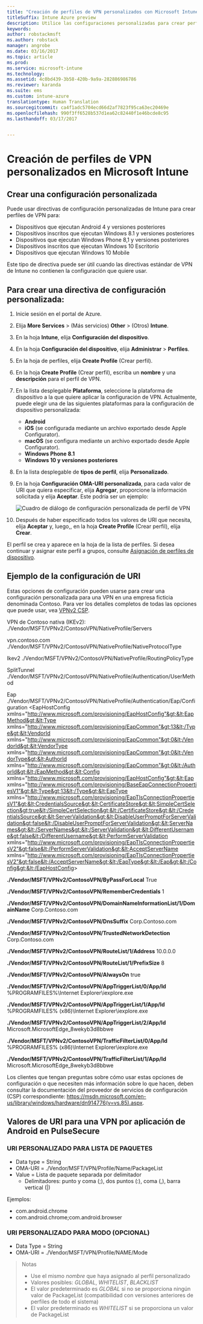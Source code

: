 ```yaml
---
title: "Creación de perfiles de VPN personalizados con Microsoft Intune"
titleSuffix: Intune Azure preview
description: Utilice las configuraciones personalizadas para crear perfiles de VPN en Intune.
keywords: 
author: robstackmsft
ms.author: robstack
manager: angrobe
ms.date: 03/16/2017
ms.topic: article
ms.prod: 
ms.service: microsoft-intune
ms.technology: 
ms.assetid: 4c0bd439-3b58-420b-9a9a-282886986786
ms.reviewer: karanda
ms.suite: ems
ms.custom: intune-azure
translationtype: Human Translation
ms.sourcegitcommit: ca4f1adc5704ecd66d2af7823f95ca63ec20469e
ms.openlocfilehash: 990f3ff6528b537d1ea62c82440f1e46bcde8c95
ms.lasthandoff: 03/17/2017


---
```


# <a name="how-to-create-custom-vpn-profiles-in-microsoft-intune"></a>Creación de perfiles de VPN personalizados en Microsoft Intune

## <a name="create-a-custom-configuration"></a>Crear una configuración personalizada
Puede usar directivas de configuración personalizadas de Intune para crear perfiles de VPN para:

* Dispositivos que ejecutan Android 4 y versiones posteriores
* Dispositivos inscritos que ejecutan Windows 8.1 y versiones posteriores
* Dispositivos que ejecutan Windows Phone 8,1 y versiones posteriores
* Dispositivos inscritos que ejecutan Windows 10 Escritorio 
* Dispositivos que ejecutan Windows 10 Mobile

Este tipo de directiva puede ser útil cuando las directivas estándar de VPN de Intune no contienen la configuración que quiere usar.

## <a name="to-create-a-custom-configuration-policy"></a>Para crear una directiva de configuración personalizada:

1. Inicie sesión en el portal de Azure.
2. Elija **More Services** >  (Más servicios) **Other** >  (Otros) **Intune**.
3. En la hoja **Intune**, elija **Configuración del dispositivo**.
4. En la hoja **Configuración del dispositivo**, elija **Administrar** > **Perfiles**.
5. En la hoja de perfiles, elija **Create Profile** (Crear perfil).
6. En la hoja **Create Profile** (Crear perfil), escriba un **nombre** y una **descripción** para el perfil de VPN.
7. En la lista desplegable **Plataforma**, seleccione la plataforma de dispositivo a la que quiere aplicar la configuración de VPN. Actualmente, puede elegir una de las siguientes plataformas para la configuración de dispositivo personalizada:
    - **Android**
    - **iOS** (se configurada mediante un archivo exportado desde Apple Configurator).
    - **macOS** (se configura mediante un archivo exportado desde Apple Configurator).
    - **Windows Phone 8.1**
    - **Windows 10 y versiones posteriores**
6. En la lista desplegable de **tipos de perfil**, elija **Personalizado**.
7. En la hoja **Configuración OMA-URI personalizada**, para cada valor de URI que quiera especificar, elija **Agregar**, proporcione la información solicitada y elija **Aceptar**. Este podría ser un ejemplo:

   ![Cuadro de diálogo de configuración personalizada de perfil de VPN](./media/Intune_Add_VPN_URI.png)

4.  Después de haber especificado todos los valores de URI que necesita, elija **Aceptar** y, luego,, en la hoja **Create Profile** (Crear perfil), elija **Crear**.

El perfil se crea y aparece en la hoja de la lista de perfiles.
Si desea continuar y asignar este perfil a grupos, consulte [Asignación de perfiles de dispositivo](how-to-assign-device-profiles.md).

## <a name="example-uri-settings"></a>Ejemplo de la configuración de URI

Estas opciones de configuración pueden usarse para crear una configuración personalizada para una VPN en una empresa ficticia denominada Contoso.
Para ver los detalles completos de todas las opciones que puede usar, vea [VPNv2 CSP](https://msdn.microsoft.com/en-us/library/windows/hardware/dn914776.aspx).

VPN de Contoso nativa (IKEv2): ./Vendor/MSFT/VPNv2/ContosoVPN/NativeProfile/Servers

vpn.contoso.com ./Vendor/MSFT/VPNv2/ContosoVPN/NativeProfile/NativeProtocolType

Ikev2 ./Vendor/MSFT/VPNv2/ContosoVPN/NativeProfile/RoutingPolicyType

SplitTunnel ./Vendor/MSFT/VPNv2/ContosoVPN/NativeProfile/Authentication/UserMethod

Eap ./Vendor/MSFT/VPNv2/ContosoVPN/NativeProfile/Authentication/Eap/Configuration &lt;EapHostConfig xmlns="http://www.microsoft.com/provisioning/EapHostConfig"&gt;&lt;EapMethod&gt;&lt;Type xmlns="http://www.microsoft.com/provisioning/EapCommon"&gt;13&lt;/Type&gt;&lt;VendorId xmlns="http://www.microsoft.com/provisioning/EapCommon"&gt;0&lt;/VendorId&gt;&lt;VendorType xmlns="http://www.microsoft.com/provisioning/EapCommon"&gt;0&lt;/VendorType&gt;&lt;AuthorId xmlns="http://www.microsoft.com/provisioning/EapCommon"&gt;0&lt;/AuthorId&gt;&lt;/EapMethod&gt;&lt;Config xmlns="http://www.microsoft.com/provisioning/EapHostConfig"&gt;&lt;Eap xmlns="http://www.microsoft.com/provisioning/BaseEapConnectionPropertiesV1"&gt;&lt;Type&gt;13&lt;/Type&gt;&lt;EapType xmlns="http://www.microsoft.com/provisioning/EapTlsConnectionPropertiesV1"&gt;&lt;CredentialsSource&gt;&lt;CertificateStore&gt;&lt;SimpleCertSelection&gt;true&lt;/SimpleCertSelection&gt;&lt;/CertificateStore&gt;&lt;/CredentialsSource&gt;&lt;ServerValidation&gt;&lt;DisableUserPromptForServerValidation&gt;false&lt;/DisableUserPromptForServerValidation&gt;&lt;ServerNames&gt;&lt;/ServerNames&gt;&lt;/ServerValidation&gt;&lt;DifferentUsername&gt;false&lt;/DifferentUsername&gt;&lt;PerformServerValidation xmlns="http://www.microsoft.com/provisioning/EapTlsConnectionPropertiesV2"&gt;false&lt;/PerformServerValidation&gt;&lt;AcceptServerName xmlns="http://www.microsoft.com/provisioning/EapTlsConnectionPropertiesV2"&gt;false&lt;/AcceptServerName&gt;&lt;/EapType&gt;&lt;/Eap&gt;&lt;/Config&gt;&lt;/EapHostConfig&gt;

**./Vendor/MSFT/VPNv2/ContosoVPN/ByPassForLocal** True

**./Vendor/MSFT/VPNv2/ContosoVPN/RememberCredentials** 1

**./Vendor/MSFT/VPNv2/ContosoVPN/DomainNameInformationList/1/DomainName** Corp.Contoso.com

**./Vendor/MSFT/VPNv2/ContosoVPN/DnsSuffix** Corp.Contoso.com

**./Vendor/MSFT/VPNv2/ContosoVPN/TrustedNetworkDetection** Corp.Contoso.com

**./Vendor/MSFT/VPNv2/ContosoVPN/RouteList/1/Address** 10.0.0.0

**./Vendor/MSFT/VPNv2/ContosoVPN/RouteList/1/PrefixSize** 8

**./Vendor/MSFT/VPNv2/ContosoVPN/AlwaysOn** true

**./Vendor/MSFT/VPNv2/ContosoVPN/AppTriggerList/0/App/Id** %PROGRAMFILES%\Internet Explorer\iexplore.exe

**./Vendor/MSFT/VPNv2/ContosoVPN/AppTriggerList/1/App/Id** %PROGRAMFILES% (x86)\Internet Explorer\iexplore.exe

**./Vendor/MSFT/VPNv2/ContosoVPN/AppTriggerList/2/App/Id** Microsoft.MicrosoftEdge_8wekyb3d8bbwe

**./Vendor/MSFT/VPNv2/ContosoVPN/TrafficFilterList/0/App/Id** %PROGRAMFILES% (x86)\Internet Explorer\iexplore.exe

**./Vendor/MSFT/VPNv2/ContosoVPN/TrafficFilterList/1/App/Id** Microsoft.MicrosoftEdge_8wekyb3d8bbwe

Los clientes que tengan preguntas sobre cómo usar estas opciones de configuración o que necesiten más información sobre lo que hacen, deben consultar la documentación del proveedor de servicios de configuración (CSP) correspondiente: https://msdn.microsoft.com/en-us/library/windows/hardware/dn914776(v=vs.85).aspx.

## <a name="uri-settings-for-android-per-app-vpn-on-pulsesecure"></a>Valores de URI para una VPN por aplicación de Android en PulseSecure
### <a name="custom-uri-for-package-list"></a>URI PERSONALIZADO PARA LISTA DE PAQUETES
-  Data type = String
-  OMA-URI = ./Vendor/MSFT/VPN/Profile/Name/PackageList
-  Value = Lista de paquete separada por delimitador
   - Delimitadores: punto y coma (;), dos puntos (:), coma (,), barra vertical (|)

Ejemplos:
- com.android.chrome
- com.android.chrome;com.android.browser

### <a name="custom-uri-for-mode-optional"></a>URI PERSONALIZADO PARA MODO (OPCIONAL)
- Data Type = String
- OMA-URI = ./Vendor/MSFT/VPN/Profile/NAME/Mode

> Notas
> - Use el mismo *nombre* que haya asignado al perfil personalizado
> - Valores posibles: *GLOBAL*, *WHITELIST*, *BLACKLIST*
> - El valor predeterminado es *GLOBAL* si no se proporciona ningún valor de PackageList (compatibilidad con versiones anteriores de perfiles de todo el sistema)
> - El valor predeterminado es *WHITELIST* si se proporciona un valor de PackageList




